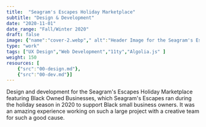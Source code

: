 ```yaml
---
title:  "Seagram's Escapes Holiday Marketplace"
subtitle: "Design & Development"
date: "2020-11-01"
date_range: "Fall/Winter 2020"
draft: false
image: {"name":"cover-2.webp"," alt":"Header Image for the Seagram's Escapes Holiday Marketplace"}
type: "work"
tags: ["UX Design","Web Development","11ty","Algolia.js" ]
weight: 150
resources: [
    {"src":"00-design.md"},
    {"src":"00-dev.md"}]
---
```

Design and development for the Seagram's Escapes Holiday Marketplace featuring Black Owned Businesses, which Seagram's Escapes ran during the holiday season in 2020 to support Black small business owners. It was an amazing experience working on such a large project with a creative team for such a good cause. 